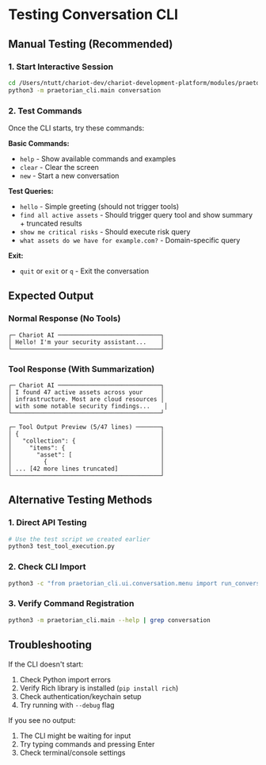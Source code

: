 # Testing Conversation CLI

## Manual Testing (Recommended)

### 1. Start Interactive Session
```bash
cd /Users/ntutt/chariot-dev/chariot-development-platform/modules/praetorian-cli
python3 -m praetorian_cli.main conversation
```

### 2. Test Commands
Once the CLI starts, try these commands:

**Basic Commands:**
- `help` - Show available commands and examples
- `clear` - Clear the screen
- `new` - Start a new conversation

**Test Queries:**
- `hello` - Simple greeting (should not trigger tools)
- `find all active assets` - Should trigger query tool and show summary + truncated results
- `show me critical risks` - Should execute risk query
- `what assets do we have for example.com?` - Domain-specific query

**Exit:**
- `quit` or `exit` or `q` - Exit the conversation

## Expected Output

### Normal Response (No Tools)
```
┌─ Chariot AI ─────────────────────────────┐
│ Hello! I'm your security assistant...    │
└──────────────────────────────────────────┘
```

### Tool Response (With Summarization)
```
┌─ Chariot AI ─────────────────────────────┐
│ I found 47 active assets across your     │
│ infrastructure. Most are cloud resources │  
│ with some notable security findings...    │
└──────────────────────────────────────────┘

┌─ Tool Output Preview (5/47 lines) ───────┐
│ {                                        │
│   "collection": {                        │
│     "items": {                           │
│       "asset": [                         │
│         {                                │
│ ... [42 more lines truncated]            │
└──────────────────────────────────────────┘
```

## Alternative Testing Methods

### 1. Direct API Testing
```python
# Use the test script we created earlier
python3 test_tool_execution.py
```

### 2. Check CLI Import
```bash
python3 -c "from praetorian_cli.ui.conversation.menu import run_conversation_menu; print('✅ CLI imports successfully')"
```

### 3. Verify Command Registration
```bash
python3 -m praetorian_cli.main --help | grep conversation
```

## Troubleshooting

If the CLI doesn't start:
1. Check Python import errors
2. Verify Rich library is installed (`pip install rich`)
3. Check authentication/keychain setup
4. Try running with `--debug` flag

If you see no output:
1. The CLI might be waiting for input
2. Try typing commands and pressing Enter
3. Check terminal/console settings